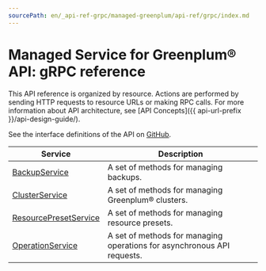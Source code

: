 ```yaml
---
sourcePath: en/_api-ref-grpc/managed-greenplum/api-ref/grpc/index.md
---
```

# Managed Service for Greenplum® API: gRPC reference
This API reference is organized by resource. Actions are performed by sending HTTP requests to resource URLs or making RPC calls. For more information about API architecture, see [API Concepts]({{ api-url-prefix }}/api-design-guide/).

See the interface definitions of the API on [GitHub](https://github.com/yandex-cloud/cloudapi).

Service | Description
--- | ---
[BackupService](./backup_service.md) | A set of methods for managing backups.
[ClusterService](./cluster_service.md) | A set of methods for managing Greenplum® clusters.
[ResourcePresetService](./resource_preset_service.md) | A set of methods for managing resource presets.
[OperationService](./operation_service.md) | A set of methods for managing operations for asynchronous API requests.
